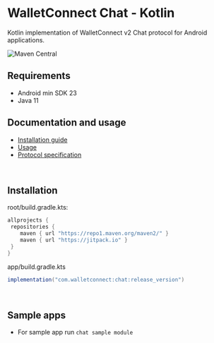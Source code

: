 # **WalletConnect Chat - Kotlin**

Kotlin implementation of WalletConnect v2 Chat protocol for Android applications.

![Maven Central](https://img.shields.io/maven-central/v/com.walletconnect/chat)

## Requirements

* Android min SDK 23
* Java 11

## Documentation and usage

* [Installation guide](https://docs.walletconnect.com/2.0/kotlin/chat/installation)
* [Usage](https://docs.walletconnect.com/2.0/kotlin/chat/usage)
* [Protocol specification](https://docs.walletconnect.com/2.0/specs/chat/)

&nbsp;

## Installation

root/build.gradle.kts:

```gradle
allprojects {
 repositories {
    maven { url "https://repo1.maven.org/maven2/" }
    maven { url "https://jitpack.io" }
 }
}
```

app/build.gradle.kts

```gradle
implementation("com.walletconnect:chat:release_version")
```

&nbsp;

## Sample apps

* For sample app run `chat sample module`
